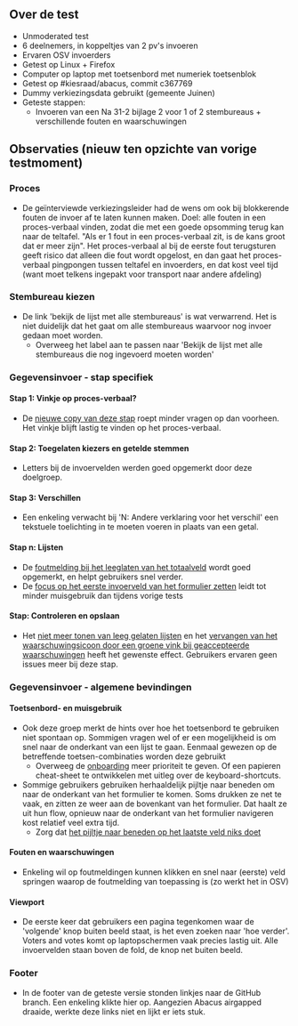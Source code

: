 ## Over de test

- Unmoderated test
- 6 deelnemers, in koppeltjes van 2 pv's invoeren
- Ervaren OSV invoerders
- Getest op Linux + Firefox
- Computer op laptop met toetsenbord met numeriek toetsenblok
- Getest op #kiesraad/abacus, commit c367769
- Dummy verkiezingsdata gebruikt (gemeente Juinen)
- Geteste stappen:
  - Invoeren van een Na 31-2 bijlage 2 voor 1 of 2 stembureaus + verschillende fouten en waarschuwingen

## Observaties (nieuw ten opzichte van vorige testmoment)

### Proces
- De geïnterviewde verkiezingsleider had de wens om ook bij blokkerende fouten de invoer af te laten kunnen maken. Doel: alle fouten in een proces-verbaal vinden, zodat die met een goede opsomming terug kan naar de teltafel. "Als er 1 fout in een proces-verbaal zit, is de kans groot dat er meer zijn". Het proces-verbaal al bij de eerste fout terugsturen geeft risico dat alleen die fout wordt opgelost, en dan gaat het proces-verbaal pingpongen tussen teltafel en invoerders, en dat kost veel tijd (want moet telkens ingepakt voor transport naar andere afdeling)

### Stembureau kiezen
- De link 'bekijk de lijst met alle stembureaus' is wat verwarrend. Het is niet duidelijk dat het gaat om alle stembureaus waarvoor nog invoer gedaan moet worden.
  - Overweeg het label aan te passen naar 'Bekijk de lijst met alle stembureaus die nog ingevoerd moeten worden'

### Gegevensinvoer - stap specifiek
#### Stap 1: Vinkje op proces-verbaal?
- De [nieuwe copy van deze stap](https://github.com/kiesraad/abacus/issues/399) roept minder vragen op dan voorheen. Het vinkje blijft lastig te vinden op het proces-verbaal. 

#### Stap 2: Toegelaten kiezers en getelde stemmen
- Letters bij de invoervelden werden goed opgemerkt door deze doelgroep.

#### Stap 3: Verschillen
- Een enkeling verwacht bij 'N: Andere verklaring voor het verschil' een tekstuele toelichting in te moeten voeren in plaats van een getal.

#### Stap n: Lijsten
- De [foutmelding bij het leeglaten van het totaalveld](https://github.com/kiesraad/abacus/issues/500) wordt goed opgemerkt, en helpt gebruikers snel verder.
- De [focus op het eerste invoerveld van het formulier zetten](https://github.com/kiesraad/abacus/issues/503) leidt tot minder muisgebruik dan tijdens vorige tests

#### Stap: Controleren en opslaan
- Het [niet meer tonen van leeg gelaten lijsten](https://github.com/kiesraad/abacus/issues/501) en het [vervangen van het waarschuwingsicoon door een groene vink bij geaccepteerde waarschuwingen](https://github.com/kiesraad/abacus/issues/502) heeft het gewenste effect. Gebruikers ervaren geen issues meer bij deze stap.

### Gegevensinvoer - algemene bevindingen
#### Toetsenbord- en muisgebruik
- Ook deze groep merkt de hints over hoe het toetsenbord te gebruiken niet spontaan op. Sommigen vragen wel of er een mogelijkheid is om snel naar de onderkant van een lijst te gaan. Eenmaal gewezen op de betreffende toetsen-combinaties worden deze gebruikt
  - Overweeg de [onboarding](https://github.com/kiesraad/abacus/issues/597) meer prioriteit te geven. Of een papieren cheat-sheet te ontwikkelen met uitleg over de keyboard-shortcuts.
- Sommige gebruikers gebruiken herhaaldelijk pijltje naar beneden om naar de onderkant van het formulier te komen. Soms drukken ze net te vaak, en zitten ze weer aan de bovenkant van het formulier. Dat haalt ze uit hun flow, opnieuw naar de onderkant van het formulier navigeren kost relatief veel extra tijd.
  - Zorg dat [het pijltje naar beneden op het laatste veld niks doet](https://github.com/kiesraad/abacus/issues/624)  

#### Fouten en waarschuwingen
- Enkeling wil op foutmeldingen kunnen klikken en snel naar (eerste) veld springen waarop de foutmelding van toepassing is (zo werkt het in OSV)

#### Viewport
- De eerste keer dat gebruikers een pagina tegenkomen waar de 'volgende' knop buiten beeld staat, is het even zoeken naar 'hoe verder'. Voters and votes komt op laptopschermen vaak precies lastig uit. Alle invoervelden staan boven de fold, de knop net buiten beeld.

### Footer
- In de footer van de geteste versie stonden linkjes naar de GitHub branch. Een enkeling klikte hier op. Aangezien Abacus airgapped draaide, werkte deze links niet en lijkt er iets stuk.

